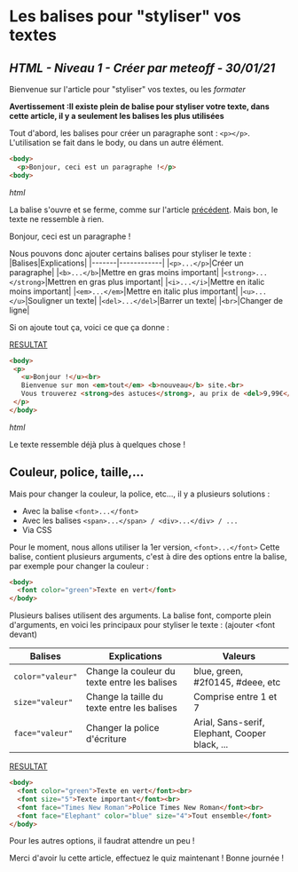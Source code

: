Les balises pour "styliser" vos textes
=====
*HTML - Niveau 1 - Créer par meteoff - 30/01/21*
------

Bienvenue sur l'article pour "styliser" vos textes, ou les *formater*

**Avertissement :Il existe plein de balise pour styliser votre texte, dans cette article, il y a seulement les balises les plus utilisées**

Tout d'abord, les balises pour créer un paragraphe sont : `<p></p>`.
L'utilisation se fait dans le body, ou dans un autre élément.

```html
<body>
  <p>Bonjour, ceci est un paragraphe !</p>
<body>
```
*html*

La balise s'ouvre et se ferme, comme sur l'article [précédent](https://meteoff.cf/articles/les-bases-du-html-et-css). Mais bon, le texte ne ressemble à rien.

<p>Bonjour, ceci est un paragraphe !</p>

Nous pouvons donc ajouter certains balises pour styliser le texte :
|Balises|Explications|
|-------|------------|
|`<p>...</p>`|Créer un paragraphe|
|`<b>...</b>`|Mettre en gras moins important|
|`<strong>...</strong>`|Mettren en gras plus important|
|`<i>...</i>`|Mettre en italic moins important|
|`<em>...</em>`|Mettre en italic plus important|
|`<u>...</u>`|Souligner un texte|
|`<del>...</del>`|Barrer un texte|
|`<br>`|Changer de ligne|

Si on ajoute tout ça, voici ce que ça donne :

 [RESULTAT](https://codepen.io/skptricks/embed/eYBYwPq)
 
 ```html
 <body>
  <p>
    <u>Bonjour !</u><br>
    Bienvenue sur mon <em>tout</em> <b>nouveau</b> site.<br>
    Vous trouverez <strong>des astuces</strong>, au prix de <del>9,99€</del>0,00€ ! <i>Bonne journée</i>
  </p>
</body>
```
*html*

Le texte ressemble déjà plus à quelques chose !

Couleur, police, taille,...
------

Mais pour changer la couleur, la police, etc..., il y a plusieurs solutions :

* Avec la balise `<font>...</font>`
* Avec les balises `<span>...</span> / <div>...</div> / ...`
* Via CSS

Pour le moment, nous allons utiliser la 1er version, `<font>...</font>`
Cette balise, contient plusieurs arguments, c'est à dire des options entre la balise, par exemple pour changer la couleur :

```html
<body>
  <font color="green">Texte en vert</font>
</body>
```

Plusieurs balises utilisent des arguments.
La balise font, comporte plein d'arguments, en voici les principaux pour styliser le texte : (ajouter <font devant)

|Balises|Explications|Valeurs|
|-------|------------|-------|
|`color="valeur"`|Change la couleur du texte entre les balises|blue, green, #2f0145, #deee, etc|
|`size="valeur"`|Change la taille du texte entre les balises|Comprise entre 1 et 7|
|`face="valeur"`|Changer la police d'écriture|Arial, Sans-serif, Elephant, Cooper black, ...|

[RESULTAT](https://codepen.io/skptricks/embed/oNYNKze)

```html
<body>
  <font color="green">Texte en vert</font><br>
  <font size="5">Texte important</font><br>
  <font face="Times New Roman">Police Times New Roman</font><br>
  <font face="Elephant" color="blue" size="4">Tout ensemble</font>
</body>
```
Pour les autres options, il faudrat attendre un peu !

Merci d'avoir lu cette article, effectuez le quiz maintenant !
Bonne journée !
